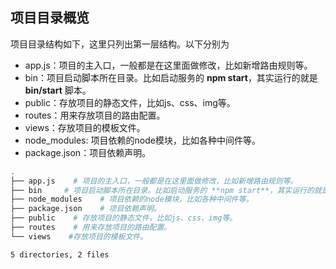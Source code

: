 ## 项目目录概览

项目目录结构如下，这里只列出第一层结构。以下分别为

* app.js：项目的主入口，一般都是在这里面做修改，比如新增路由规则等。
* bin：项目启动脚本所在目录。比如启动服务的 **npm start**，其实运行的就是 **bin/start** 脚本。
* public：存放项目的静态文件，比如js、css、img等。
* routes：用来存放项目的路由配置。
* views：存放项目的模板文件。
* node_modules: 项目依赖的node模块，比如各种中间件等。
* package.json：项目依赖声明。


```bash
.
├── app.js    # 项目的主入口，一般都是在这里面做修改，比如新增路由规则等。
├── bin     # 项目启动脚本所在目录。比如启动服务的 **npm start**，其实运行的就是 **bin/start** 脚本。
├── node_modules    # 项目依赖的node模块，比如各种中间件等。
├── package.json    # 项目依赖声明。
├── public    # 存放项目的静态文件，比如js、css、img等。
├── routes    # 用来存放项目的路由配置。
└── views    #存放项目的模板文件。

5 directories, 2 files
```
